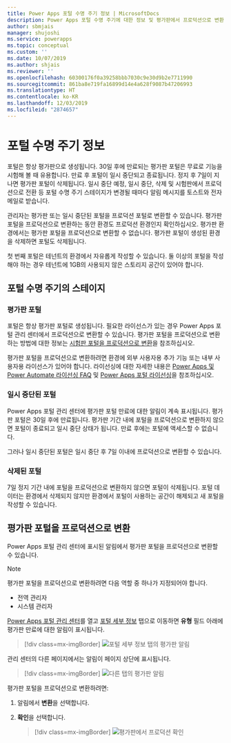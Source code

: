 ```yaml
---
title: Power Apps 포털 수명 주기 정보 | MicrosoftDocs
description: Power Apps 포털 수명 주기에 대한 정보 및 평가판에서 프로덕션으로 변환.
author: sbmjais
manager: shujoshi
ms.service: powerapps
ms.topic: conceptual
ms.custom: ''
ms.date: 10/07/2019
ms.author: shjais
ms.reviewer: ''
ms.openlocfilehash: 60300176f0a39258bbb7030c9e30d9b2e7711990
ms.sourcegitcommit: 861ba8e719fa16899d14e4a628f9087b47206993
ms.translationtype: HT
ms.contentlocale: ko-KR
ms.lasthandoff: 12/03/2019
ms.locfileid: "2874657"
---
```

# <a name="about-portal-lifecycle"></a>포털 수명 주기 정보

포털은 항상 평가판으로 생성됩니다. 30일 후에 만료되는 평가판 포털은 무료로 기능을 시험해 볼 때 유용합니다. 만료 후 포털이 일시 중단되고 종료됩니다. 정지 후 7일이 지나면 평가판 포털이 삭제됩니다. 일시 중단 예정, 일시 중단, 삭제 및 시험판에서 프로덕션으로 전환 등 포털 수명 주기 스테이지가 변경될 때마다 알림 메시지를 토스트와 전자 메일로 받습니다.

관리자는 평가판 또는 일시 중단된 포털을 프로덕션 포털로 변환할 수 있습니다. 평가판 포털을 프로덕션으로 변환하는 동안 환경도 프로덕션 환경인지 확인하십시오. 평가판 환경에서는 평가판 포털을 프로덕션으로 변환할 수 없습니다. 평가판 포털이 생성된 환경을 삭제하면 포털도 삭제됩니다.

첫 번째 포털은 테넌트의 환경에서 자유롭게 작성할 수 있습니다. 둘 이상의 포털을 작성해야 하는 경우 테넌트에 1GB의 사용되지 않은 스토리지 공간이 있어야 합니다.

## <a name="stages-in-portal-lifecycle"></a>포털 수명 주기의 스테이지

### <a name="trial-portal"></a>평가판 포털

포털은 항상 평가판 포털로 생성됩니다. 필요한 라이선스가 있는 경우 Power Apps 포털 관리 센터에서 프로덕션으로 변환할 수 있습니다. 평가판 포털을 프로덕션으로 변환하는 방법에 대한 정보는 [시험판 포털을 프로덕션으로 변환](#convert-a-trial-portal-to-production)을 참조하십시오.

평가판 포털을 프로덕션으로 변환하려면 환경에 외부 사용자용 추가 기능 또는 내부 사용자용 라이선스가 있어야 합니다. 라이선싱에 대한 자세한 내용은 [Power Apps 및 Power Automate 라이선싱 FAQ](https://docs.microsoft.com/power-platform/admin/powerapps-flow-licensing-faq) 및 [Power Apps 포털 라이선싱](https://docs.microsoft.com/power-platform/admin/powerapps-flow-licensing-faq#can-you-share-more-details-regarding-the-new-power-apps-portals-licensing)을 참조하십시오.

### <a name="suspended-portal"></a>일시 중단된 포털

Power Apps 포털 관리 센터에 평가판 포털 만료에 대한 알림이 계속 표시됩니다. 평가판 포털은 30일 후에 만료됩니다. 평가판 기간 내에 포털을 프로덕션으로 변환하지 않으면 포털이 종료되고 일시 중단 상태가 됩니다. 만료 후에는 포털에 액세스할 수 없습니다.

그러나 일시 중단된 포털은 일시 중단 후 7일 이내에 프로덕션으로 변환할 수 있습니다. 

### <a name="deleted-portal"></a>삭제된 포털

7일 정지 기간 내에 포털을 프로덕션으로 변환하지 않으면 포털이 삭제됩니다. 포털 데이터는 환경에서 삭제되지 않지만 환경에서 포털이 사용하는 공간이 해제되고 새 포털을 작성할 수 있습니다.

## <a name="convert-a-trial-portal-to-production"></a>평가판 포털을 프로덕션으로 변환

Power Apps 포털 관리 센터에 표시된 알림에서 평가판 포털을 프로덕션으로 변환할 수 있습니다.

> [!NOTE]
> 평가판 포털을 프로덕션으로 변환하려면 다음 역할 중 하나가 지정되어야 합니다.
> - 전역 관리자
> - 시스템 관리자

[Power Apps 포털 관리 센터](admin-overview.md)를 열고 [포털 세부 정보](portal-details.md) 탭으로 이동하면 **유형** 필드 아래에 평가판 만료에 대한 알림이 표시됩니다.

> [!div class=mx-imgBorder]
> ![포털 세부 정보 탭의 평가판 알림](../media/admin-center-convert-notif.png "포털 세부 정보 탭의 평가판 알림")

관리 센터의 다른 페이지에서는 알림이 페이지 상단에 표시됩니다.

> [!div class=mx-imgBorder]
> ![다른 탭의 평가판 알림](../media/admin-center-convert-notif-all.png "다른 탭의 평가판 알림")

평가판 포털을 프로덕션으로 변환하려면:

1.  알림에서 **변환**을 선택합니다.

2.  **확인**을 선택합니다.

    > [!div class=mx-imgBorder]
    > ![평가판에서 프로덕션 확인](../media/trial-to-prod-confirm.png "평가판에서 프로덕션 확인")
